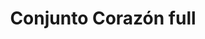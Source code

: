 ---
title: Conjunto Corazón full
date: 
draft: false

# descripcion
description : Conjunto de cadena y dije en plata 925. Largo 40, 45 o 50 cm a elección.

materials: Plata 925

color: 

dimensions: Dije 1.3cm x 1.3cm

code: 06-26-0927

type: "Conjuntos"

categories: []

price: $6.110,00

price_eftvo: $5.190,00

# Images
# first image will be shown in the product page
images:
  # - image: "images/path_to_image"
  # La ubicacion de las imagenes es imagenes/Conjuntos/Conjuntos.Cadena y Dije/06-26-0927-conjunto-corazon-full
  - image: "./images/conjuntos/cadena_y_dije/06-26-0927-conjunto-corazon-full.jpg"
---